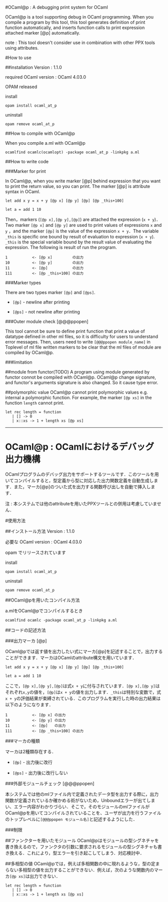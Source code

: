 #OCaml@p : A debugging print system for OCaml

OCaml@p is a tool supporting debug in OCaml programming. When you compile a program by this tool, this tool generates definition of print function automatically, and inserts function calls to print expression attached marker [@p] automatically.

note : This tool doesn't consider use in combination with other PPX tools using attributes.

#How to use

##installation
Version : 1.1.0

required OCaml version : OCaml 4.03.0

OPAM released

install

```
opam install ocaml_at_p
```

uninstall

```
opam remove ocaml_at_p
```

##How to compile with OCaml@p

When you compile a.ml with OCaml@p

```
ocamlfind ocamlc(ocamlopt) -package ocaml_at_p -linkpkg a.ml
```

##How to write code

###Marker for print

In OCaml@p, when you write marker [@p] behind expression that you want to print the return value, so you can print. The marker [@p] is attribute syntax in OCaml.

```
let add x y = x + y [@p x] [@p y] [@p] [@p _this+100]

let a = add 1 10
```

Then，markers (`[@p x],[@p y],[@p]`) are attached the expression (`x + y`)．Two marker `[@p x]` and `[@p y]` are used to print values of expressions `x` and `y` ，and the marker `[@p]` is the value of the expression `x + y`．The variable `_this` is specific one bound by result of evaluation to expression (`x + y`). `_this` is the special variable bound by the result value of evaluating the expression. The following is result of run the program.

```
1 			<- [@p x]         の出力
10			<- [@p y]         の出力
11			<- [@p]           の出力
111         <- [@p _this+100] の出力
```

###Marker types

There are two types marker `[@p]` and `[@ps]`.

* `[@p]` - newline after printing

* `[@ps]` - not newline after printing

###Outer module check [@@@ppopen]

This tool cannot be sure to define print function that print a value of datatype defined in other ml files, so it is difficulty for users to understand error messages. Then, users need to write `[@@@ppopen module_name]` in Toplevel of ml file written markers to be clear that the ml files of module are compiled by OCaml@p.

###limitation

##module from functor(TODO)
A program using module generated by functor connot be compiled with OCaml@p. OCaml@p change signature, and functor's arguments signature is also changed. So it cause type error.

##polymorphic value
OCaml@p cannot print polymorphic values e.g. internal a polymorphic function. For example, the marker `[@p xs]` in the function `length` cannot print.

```
let rec length = function
   | [] -> 0
   | x::xs -> 1 + length xs [@p xs]
```

---

# OCaml@p : OCamlにおけるデバッグ出力機構 

OCamlプログラムのデバッグ出力をサポートするツールです．このツールを用いてコンパイルすると，型定義から型に対応した出力関数定義を自動生成します．また，マーカ[@p]のついた式を出力する関数呼び出しを自動で挿入します．

注 : 本システムでは他のattributeを用いたPPXツールとの併用は考慮していません．

#使用方法

##インストール方法
Version : 1.1.0

必要な OCaml version : OCaml 4.03.0

opam でリリースされています

install

```
opam install ocaml_at_p
```

uninstall

```
opam remove ocaml_at_p
```

##OCaml@pを用いたコンパイル方法

a.mlをOCaml@pでコンパイルするとき

```
ocamlfind ocamlc -package ocaml_at_p -linkpkg a.ml
```

##コードの記述方法

###出力マーカ [@p]

OCaml@pでは返す値を出力したい式にマーカ[@p]を記述することで，出力することができます．マーカはOCamlのattribute構文を用いています．


```
let add x y = x + y [@p x] [@p y] [@p] [@p _this+100]

let a = add 1 10
```

ここで，`[@p x],[@p y],[@p]`は式`x + y`に付与されています．`[@p x],[@p y]`はそれぞれ`x,y`の値を，`[@p]`は`x + y`の値を出力します．`_this`は特別な変数で，式`x + y`の評価結果が束縛されている．このプログラムを実行した時の出力結果は以下のようになります．

```
1 			<- [@p x] の出力
10			<- [@p y] の出力
11			<- [@p]   の出力
111         <- [@p _this+100] の出力
```

###マーカの種類

マーカは2種類存在する．

* `[@p]` - 出力後に改行

* `[@ps]` - 出力後に改行しない

###外部モジュールチェック [@@@ppopen]

本システムでは他のmlファイル内で定義されたデータ型を出力する際に，出力関数が定義されているか確かめる術がないため，Unboundエラーが出てしまい、エラー内容がわかりづらい．そこで，そのモジュールのmlファイルがOCaml@pを用いてコンパイルされていることを、ユーザが出力を行うファイルのトップレベルに`[@@@ppopen モジュール名]`と記述するようにした．

###制限

##ファンクターを用いたモジュール
OCaml@pはモジュールの型シグネチャを書き換えるので，ファンクタの引数に要求されるモジュールの型シグネチャも書き換える．これにより，型エラーを引き起こしてしまう．対応検討中．

##多相型の値
OCaml@pでは，例えば多相関数の中に現れるような，型の定まらない多相型の値を出力することができない．例えば，次のような関数内のマーカ`[@p xs]`は出力できない．

```
let rec length = function
   | [] -> 0
   | x::xs -> 1 + length xs [@p xs]
```
